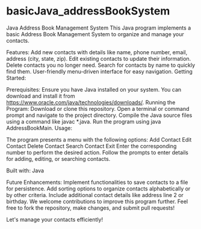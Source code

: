 # basicJava_addressBookSystem
Java Address Book Management System
This Java program implements a basic Address Book Management System to organize and manage your contacts.

Features:
Add new contacts with details like name, phone number, email, address (city, state, zip).
Edit existing contacts to update their information.
Delete contacts you no longer need.
Search for contacts by name to quickly find them.
User-friendly menu-driven interface for easy navigation.
Getting Started:

Prerequisites: Ensure you have Java installed on your system. You can download and install it from https://www.oracle.com/java/technologies/downloads/.
Running the Program:
Download or clone this repository.
Open a terminal or command prompt and navigate to the project directory.
Compile the Java source files using a command like javac *.java.
Run the program using java AddressBookMain.
Usage:

The program presents a menu with the following options:
Add Contact
Edit Contact
Delete Contact
Search Contact
Exit
Enter the corresponding number to perform the desired action. Follow the prompts to enter details for adding, editing, or searching contacts.

Built with:
Java

Future Enhancements:
Implement functionalities to save contacts to a file for persistence.
Add sorting options to organize contacts alphabetically or by other criteria.
Include additional contact details like address line 2 or birthday.
We welcome contributions to improve this program further. Feel free to fork the repository, make changes, and submit pull requests!

Let's manage your contacts efficiently!


